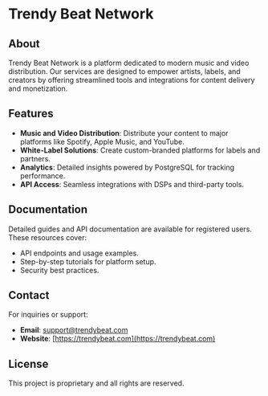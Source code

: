 # Trendy Beat Network

## About

Trendy Beat Network is a platform dedicated to modern music and video distribution. Our services are designed to empower artists, labels, and creators by offering streamlined tools and integrations for content delivery and monetization.

## Features

- **Music and Video Distribution**: Distribute your content to major platforms like Spotify, Apple Music, and YouTube.
- **White-Label Solutions**: Create custom-branded platforms for labels and partners.
- **Analytics**: Detailed insights powered by PostgreSQL for tracking performance.
- **API Access**: Seamless integrations with DSPs and third-party tools.

## Documentation

Detailed guides and API documentation are available for registered users. These resources cover:

- API endpoints and usage examples.
- Step-by-step tutorials for platform setup.
- Security best practices.

## Contact

For inquiries or support:
- **Email**: support@trendybeat.com
- **Website**: [https://trendybeat.com](https://trendybeat.com)

## License

This project is proprietary and all rights are reserved.
